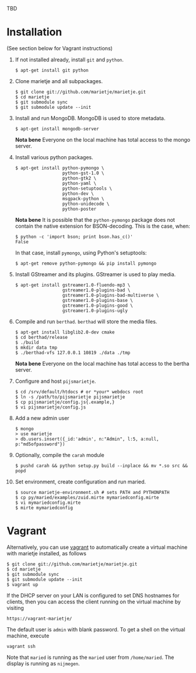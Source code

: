 TBD

Installation
============
(See section below for Vagrant instructions)

1.  If not installed already, install `git` and `python`.

    ```
    $ apt-get install git python
    ```

2.  Clone marietje and all subpackages.
   
    ```
    $ git clone git://github.com/marietje/marietje.git
    $ cd marietje
    $ git submodule sync
    $ git submodule update --init
    ```
   
3.  Install and run MongoDB.  MongoDB is used to store metadata.
   
    ```
    $ apt-get install mongodb-server
    ```
    
    **Nota bene** Everyone on the local machine has total access to the
    mongo server.
   
4.  Install various python packages.
   
    ```
    $ apt-get install python-pymongo \
                      python-gst-1.0 \
                      python-gtk2 \
                      python-yaml \
                      python-setuptools \
                      python-dev \
                      msgpack-python \
                      python-unidecode \
                      python-poster
    ```

    **Nota bene** It is possible that the `python-pymongo` package does not
    contain the native extension for BSON-decoding.  This is the case, when:

    ```
    $ python -c 'import bson; print bson.has_c()'
    False
    ```

    In that case, install `pymongo`, using Python's setuptools:

    ```
    $ apt-get remove python-pymongo && pip install pymongo
    ```

5.  Install GStreamer and its plugins. GStreamer is used to play media.
   
    ```
    $ apt-get install gstreamer1.0-fluendo-mp3 \
                      gstreamer1.0-plugins-bad \
                      gstreamer1.0-plugins-bad-multiverse \
                      gstreamer1.0-plugins-base \
                      gstreamer1.0-plugins-good \
                      gstreamer1.0-plugins-ugly
    ```

6.  Compile and run `berthad`.  `berthad` will store the media files.
    
    ```
    $ apt-get install libglib2.0-dev cmake
    $ cd berthad/release
    $ ./build
    $ mkdir data tmp
    $ ./berthad-vfs 127.0.0.1 10819 ./data ./tmp
    ```
    
    **Nota bene** Everyone on the local machine has total access to the
    bertha server.
    
7.  Configure and host `pijsmarietje`.
   
    ```
    $ cd /srv/default/htdocs # or *your* webdocs root
    $ ln -s /path/to/pijsmarietje pijsmarietje
    $ cp pijsmarietje/config.js{.example,}
    $ vi pijsmarietje/config.js
    ```
    
8.  Add a new admin user
    
    ```
    $ mongo
    > use marietje
    > db.users.insert({_id:'admin', n:"Admin", l:5, a:null, p:"md5ofpassword"})
    ```

9.  Optionally, compile the `carah` module

    ```
    $ pushd carah && python setup.py build --inplace && mv *.so src && popd
    ```
    
10. Set environment, create configuration and run maried. 
    
    ```
    $ source marietje-environment.sh # sets PATH and PYTHONPATH
    $ cp py/maried/examples/zuid.mirte mymariedconfig.mirte
    $ vi mymariedconfig.mirte
    $ mirte mymariedconfig
    ```

Vagrant
=======

Alternatively, you can use [vagrant](https://www.vagrantup.com) to
automatically create a virtual machine with marietje installed, as follows

    $ git clone git://github.com/marietje/marietje.git
    $ cd marietje
    $ git submodule sync
    $ git submodule update --init
    $ vagrant up

If the DHCP server on your LAN is configured to set DNS hostnames for
clients, then you can access the client running on the virtual machine
by visiting

    https://vagrant-marietje/

The default user is `admin` with blank password.  To get a shell
on the virtual machine, execute

    vagrant ssh

Note that `maried` is running as the `maried` user from `/home/maried`.
The display is running as `nijmegen`.

